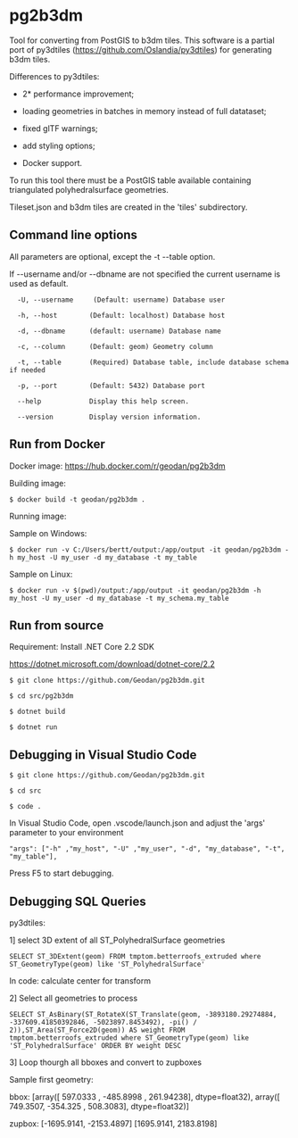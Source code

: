 # pg2b3dm

Tool for converting from PostGIS to b3dm tiles. This software is a partial port of py3dtiles (https://github.com/Oslandia/py3dtiles) 
for generating b3dm tiles.

Differences to py3dtiles:

- 2* performance improvement;

- loading geometries in batches in memory instead of full datataset;

- fixed glTF warnings;

- add styling options;

- Docker support.

To run this tool there must be a PostGIS table available containing triangulated polyhedralsurface geometries.

Tileset.json and b3dm tiles are created in the 'tiles' subdirectory.

## Command line options

All parameters are optional, except the -t --table option. 

If --username and/or --dbname are not specified the current username is used as default.

```
  -U, --username     (Default: username) Database user

  -h, --host        (Default: localhost) Database host

  -d, --dbname      (default: username) Database name

  -c, --column      (Default: geom) Geometry column

  -t, --table       (Required) Database table, include database schema if needed

  -p, --port        (Default: 5432) Database port

  --help            Display this help screen.

  --version         Display version information.  
```

## Run from Docker

Docker image: https://hub.docker.com/r/geodan/pg2b3dm

Building image:

```
$ docker build -t geodan/pg2b3dm .
```

Running image:

Sample on Windows: 

```
$ docker run -v C:/Users/bertt/output:/app/output -it geodan/pg2b3dm -h my_host -U my_user -d my_database -t my_table
```

Sample on Linux:

```
$ docker run -v $(pwd)/output:/app/output -it geodan/pg2b3dm -h my_host -U my_user -d my_database -t my_schema.my_table
```

## Run from source

Requirement: Install .NET Core 2.2 SDK 

https://dotnet.microsoft.com/download/dotnet-core/2.2

```
$ git clone https://github.com/Geodan/pg2b3dm.git

$ cd src/pg2b3dm

$ dotnet build

$ dotnet run

```

## Debugging in Visual Studio Code

```
$ git clone https://github.com/Geodan/pg2b3dm.git

$ cd src

$ code .
```

In Visual Studio Code, open .vscode/launch.json and adjust the 'args' parameter to your environment

```
"args": ["-h" ,"my_host", "-U" ,"my_user", "-d", "my_database", "-t", "my_table"],            
```

Press F5 to start debugging.

## Debugging SQL Queries

py3dtiles:

1] select 3D extent of all ST_PolyhedralSurface geometries

```
SELECT ST_3DExtent(geom) FROM tmptom.betterroofs_extruded where ST_GeometryType(geom) like 'ST_PolyhedralSurface'
```

In code: calculate center for transform

2] Select all geometries to process

```
SELECT ST_AsBinary(ST_RotateX(ST_Translate(geom, -3893180.29274884, -337609.41850392846, -5023897.8453492), -pi() / 2)),ST_Area(ST_Force2D(geom)) AS weight FROM tmptom.betterroofs_extruded where ST_GeometryType(geom) like 'ST_PolyhedralSurface' ORDER BY weight DESC
```

3] Loop thourgh all bboxes and convert to zupboxes

Sample first geometry:

bbox: [array([ 597.0333 , -485.8998 ,  261.94238], dtype=float32), array([ 749.3507, -354.325 ,  508.3083], dtype=float32)]

zupbox: [-1695.9141, -2153.4897] [1695.9141, 2183.8198]
